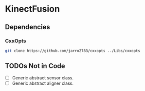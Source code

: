# KinectFusion

## Dependencies

### CxxOpts

```bash
git clone https://github.com/jarro2783/cxxopts ../Libs/cxxopts
```

## TODOs Not in Code

- [ ] Generic abstract sensor class.
- [ ] Generic abstract aligner class.
